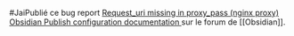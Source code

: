 #JaiPublié ce bug report [Request_uri missing in proxy_pass (nginx proxy) Obsidian Publish configuration documentation ](https://forum.obsidian.md/t/request-uri-missing-in-proxy-pass-nginx-proxy-obsidian-publish-configuration-documentation/81469) sur le forum de [[Obsidian]].